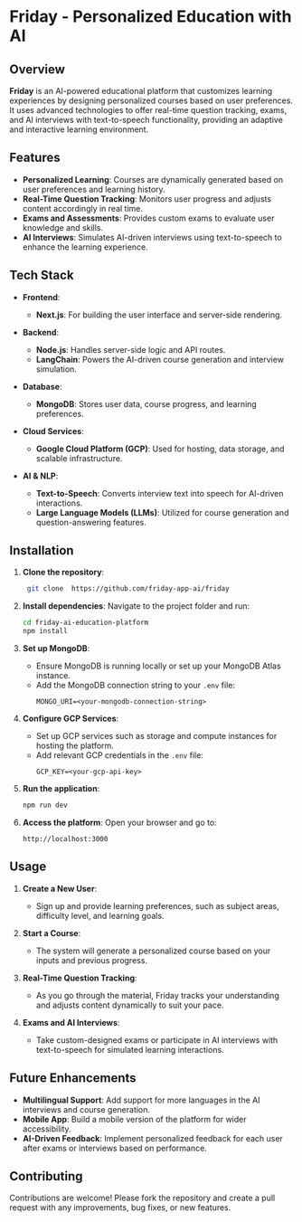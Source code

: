 
# Friday - Personalized Education with AI

## Overview

**Friday** is an AI-powered educational platform that customizes learning experiences by designing personalized courses based on user preferences. It uses advanced technologies to offer real-time question tracking, exams, and AI interviews with text-to-speech functionality, providing an adaptive and interactive learning environment.

## Features

- **Personalized Learning**: Courses are dynamically generated based on user preferences and learning history.
- **Real-Time Question Tracking**: Monitors user progress and adjusts content accordingly in real time.
- **Exams and Assessments**: Provides custom exams to evaluate user knowledge and skills.
- **AI Interviews**: Simulates AI-driven interviews using text-to-speech to enhance the learning experience.

## Tech Stack

- **Frontend**: 
  - **Next.js**: For building the user interface and server-side rendering.
  
- **Backend**:
  - **Node.js**: Handles server-side logic and API routes.
  - **LangChain**: Powers the AI-driven course generation and interview simulation.
  
- **Database**: 
  - **MongoDB**: Stores user data, course progress, and learning preferences.
  
- **Cloud Services**:
  - **Google Cloud Platform (GCP)**: Used for hosting, data storage, and scalable infrastructure.
  
- **AI & NLP**:
  - **Text-to-Speech**: Converts interview text into speech for AI-driven interactions.
  - **Large Language Models (LLMs)**: Utilized for course generation and question-answering features.

## Installation

1. **Clone the repository**:
   ```bash
    git clone  https://github.com/friday-app-ai/friday
   ```

2. **Install dependencies**:
   Navigate to the project folder and run:
   ```bash
   cd friday-ai-education-platform
   npm install
   ```

3. **Set up MongoDB**:
   - Ensure MongoDB is running locally or set up your MongoDB Atlas instance.
   - Add the MongoDB connection string to your `.env` file:
     ```
     MONGO_URI=<your-mongodb-connection-string>
     ```

4. **Configure GCP Services**:
   - Set up GCP services such as storage and compute instances for hosting the platform.
   - Add relevant GCP credentials in the `.env` file:
     ```
     GCP_KEY=<your-gcp-api-key>
     ```

5. **Run the application**:
   ```bash
   npm run dev
   ```

6. **Access the platform**:
   Open your browser and go to:
   ```
   http://localhost:3000
   ```

## Usage

1. **Create a New User**: 
   - Sign up and provide learning preferences, such as subject areas, difficulty level, and learning goals.
   
2. **Start a Course**: 
   - The system will generate a personalized course based on your inputs and previous progress.

3. **Real-Time Question Tracking**:
   - As you go through the material, Friday tracks your understanding and adjusts content dynamically to suit your pace.

4. **Exams and AI Interviews**:
   - Take custom-designed exams or participate in AI interviews with text-to-speech for simulated learning interactions.



## Future Enhancements

- **Multilingual Support**: Add support for more languages in the AI interviews and course generation.
- **Mobile App**: Build a mobile version of the platform for wider accessibility.
- **AI-Driven Feedback**: Implement personalized feedback for each user after exams or interviews based on performance.

## Contributing

Contributions are welcome! Please fork the repository and create a pull request with any improvements, bug fixes, or new features.


